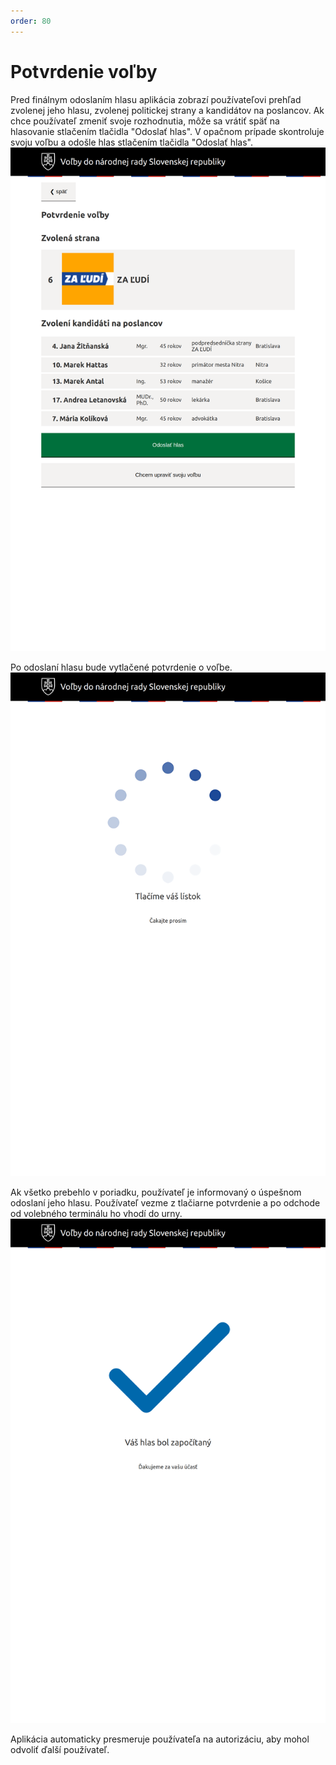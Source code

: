 ```yaml
---
order: 80
---
```


# Potvrdenie voľby

Pred finálnym odoslaním hlasu aplikácia zobrazí používateľovi prehľad zvolenej jeho hlasu, zvolenej politickej strany a kandidátov na poslancov. Ak chce používateľ zmeniť svoje rozhodnutia, môže sa vrátiť späť na hlasovanie stlačením tlačidla "Odoslať hlas". V opačnom prípade skontroluje svoju voľbu a odošle hlas stlačením tlačidla "Odoslať hlas".
![](/assets/images/user_guide/voting_terminal/final_submit.png)

Po odoslaní hlasu bude vytlačené potvrdenie o voľbe.
![](/assets/images/user_guide/voting_terminal/printing.png)

Ak všetko prebehlo v poriadku, používateľ je informovaný o úspešnom odoslaní jeho hlasu. Používateľ vezme z tlačiarne potvrdenie a po odchode od volebného terminálu ho vhodí do urny.
![](/assets/images/user_guide/voting_terminal/vote_sent.png)

Aplikácia automaticky presmeruje používateľa na autorizáciu, aby mohol odvoliť ďalší používateľ.
